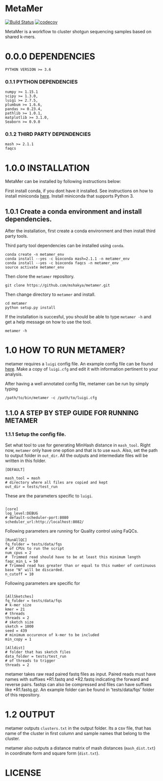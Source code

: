 # MetaMer
[![Build Status](https://travis-ci.org/mshakya/metamer.svg?branch=master)](https://travis-ci.org/mshakya/metamer)
[![codecov](https://codecov.io/gh/mshakya/metamer/branch/master/graph/badge.svg)](https://codecov.io/gh/mshakya/metamer)

MetaMer is a workflow to cluster shotgun sequencing samples based on shared k-mers. 


# 0.0.0 DEPENDENCIES
```
PYTHON VERSION >= 3.6
```

### 0.1.1 PYTHON DEPENDENCIES
```
numpy >= 1.15.1
scipy >= 1.3.0,
luigi >= 2.7.5,
plumbum >= 1.6.6,
pandas >= 0.23.4,
pathlib >= 1.0.1,
matplotlib >= 3.1.0,
Seaborn >= 0.9.0
```

### 0.1.2 THIRD PARTY DEPENDENCIES
```
mash >= 2.1.1
faqcs
```

# 1.0.0 INSTALLATION
MetaMer can be installed by following instructions below:


First install conda, if you dont have it installed. See instructions on how to install miniconda [here](https://docs.conda.io/en/latest/miniconda.html). Install miniconda that supports Python 3.


## 1.0.1 Create a conda environment and install dependencies.

After the installation, first create a conda environment and then install third party tools.

Third party tool dependencies can be installed using `conda`.

```
conda create -n metamer_env
conda install --yes -c bioconda mash=2.1.1 -n metamer_env
conda install --yes -c bioconda faqcs -n metamer_env
source activate metamer_env
```

Then clone the `metamer` repository.

```
git clone https://github.com/mshakya/metamer.git

```

Then change directory to `metamer` and install.

```
cd metamer
python setup.py install
```

If the installation is succesful, you should be able to type `metamer -h` and get a help message on how to use the tool.

```
metamer -h
```

# 1.0 HOW TO RUN METAMER?

metamer requires a `luigi` config file. An example config file can be found [here](https://raw.githubusercontent.com/mshakya/metamer/master/luigi.cfg). 
Make a copy of `luigi.cfg` and edit it with information pertinent to your analysis.

After having a well annotated config file, metamer can be run by simply typing

```
/path/to/bin/metamer -c /path/to/luigi.cfg
```

## 1.1.0 A STEP BY STEP GUIDE FOR RUNNING METAMER

### 1.1.1 Setup the config file.


Set what tool to use for generating MinHash distance in `mash_tool`. Right now, `metamer` only have one option and that is to use `mash`. Also, set the path to output folder in `out_dir`. All the outputs and intermediate files will be written in this folder.

```
[DEFAULT]

mash_tool = mash
# directory where all files are copied and kept
out_dir = tests/test_run

```

These are the parameters specific to `luigi`.

```

[core]
log_level:DEBUG
# default-scheduler-port:8080
scheduler_url:http://localhost:8082/

```

Following parameters are running for Quality control using FaQCs.


```
[RunAllQC]
fq_folder = tests/data/fqs
# of CPUs to run the script 
num_cpus = 2
#  Trimmed read should have to be at least this minimum length
faqc_min_L = 50
# Trimmed read has greater than or equal to this number of continuous base "N" will be discarded.
n_cutoff = 10

```

Following parameters are specific for 

```

[AllSketches]
fq_folder = tests/data/fqs
# k-mer size
kmer = 21
# threads
threads = 2
# sketch size
sketch = 1000
seed = 439
# minimum occurence of k-mer to be included
min_copy = 1
```

```
[Alldist]
# folder that has sketch files
data_folder = tests/test_run
# of threads to trigger
threads = 2

```



metamer takes raw read paired fastq files as input. Paired reads must have names with suffixes *R1.fastq and *R2.fastq indicating the forward and reverse pairs. fastqs can also be compressed and files can have suffixes like *R1.fastq.gz. An example folder can be found in 'tests/data/fqs' folder of this repository.

# 1.2 OUTPUT

metamer outputs `clusters.txt` in the output folder. Its a csv file, that has name of the cluster in first column and sample names that belong to the cluster.

metamer also outputs a distance matrix of mash distances (`mash_dist.txt`) in coordinate form and square form (`dist.txt`).

# LICENSE
